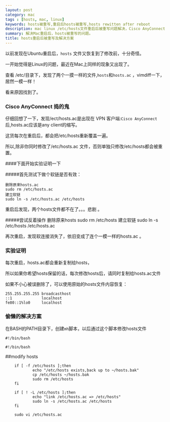 ```yaml
---
layout: post
category: mac
tags : [hosts, mac, linux]
keywords: hosts被重写,重启后hosts被重写,hosts rewitten after reboot
description: mac linux /etc/hosts文件重启后被重写问题解决，Cisco AnyConnect的/etc/hosts.ac文件是问题的原因，通过mh脚本可以解决这个问题。
summary: 解决Mac重启后，hosts被重写的问题。
title: hosts重启后被重写及解决方案
---
```



以前发现在Ubuntu重启后，`hosts` 文件又恢复到了修改前，十分奇怪。

一开始觉得是Linux的问题，最近在Mac上同样的现象又出现了。

查看 /etc/目录下，发现了两个一摸一样的文件,`hosts`和`hosts.ac` ，vimdiff一下，居然一模一样！

看来原因找到了。

### Cisco AnyConnect 捣的鬼
仔细回想了一下，发现/ect/hosts.ac是出现在 VPN 客户端:`Cisco AnyConnect`后,hosts.ac应该是any client的缩写。

这货每次在重启后，都会把/etc/hosts重新覆盖一遍。

所以,除非你同时修改了/etc/hosts.ac 文件，否则单独只修改/etc/hosts都会被重置。

####下面开始实验证明一下

#####首先测试下做个软链是否有效：


	删除原来hosts.ac
	sudo rm /etc/hosts.ac
	建立软链
	sudo ln -s /etc/hosts.ac /etc/hosts
		
重启后发现，两个hosts文件都不在了。。。悲剧 。

#####尝试反着操作
	删除原来hosts
	sudo rm /etc/hosts
	建立软链
	sudo ln -s /etc/hosts /etc/hosts.ac
		
再次重启，发现软连接消失了，依旧变成了连个一模一样的hosts.ac 。

### 实验证明
每次重启，hosts.ac都会重新复制给hosts，

所以如果你希望hosts保留的话，每次修改hosts后，请同时复制给hosts.ac文件


如果不小心被误删除了，可以使用原始的hosts文件内容恢复：
		
	255.255.255.255 broadcasthost
	::1             localhost
	fe80::1%lo0     localhost
	
### 偷懒的解决方案

在BASH的PATH目录下，创建`mh`脚本，以后通过这个脚本修改hosts文件

	#!/bin/bash

	#!/bin/bash
##modify hosts

		if [ -f /etc/hosts ];then
		        echo "/etc/hosts exists,back up to ~/hosts.bak"
		        cp /etc/hosts ~/hosts.bak
		        sudo rm /etc/hosts
		fi
		
		if [ ! -L /etc/hosts ];then
		        echo "link /etc/hosts.ac => /etc/hosts"
		        sudo ln -s /etc/hosts.ac /etc/hosts
		fi
		
		sudo vi /etc/hosts.ac
                        
		